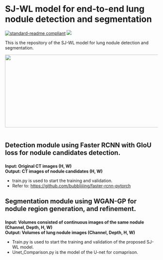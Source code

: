 # SJ-WL model for end-to-end lung nodule detection and segmentation

[![standard-readme compliant](https://img.shields.io/badge/Readme-standard-brightgreen.svg?style=flat-square)](https://github.com/JD910/SJ-WL/blob/main/README.md)
![](https://img.shields.io/badge/Pytorch-1.7.1-brightgreen.svg?style=flat-square)

This is the repository of the SJ-WL model for lung nodule detection and segmentation.

<div align=center><img width="600" height="240" src="https://github.com/JD910/SJ-WL/blob/main/Segmentation/Images/Fig2-New.jpg"/></div><br />

## Detection module using Faster RCNN with GIoU loss for nodule candidates detection.<br />
### 
**Input:  Original CT images (H, W)**<br />
**Output: CT images of nodule candidates (H, W)**<br />

* train.py is used to start the training and validation.<br />
* Refer to: <https://github.com/bubbliiiing/faster-rcnn-pytorch> <br/>

## Segmentation module using WGAN-GP for nodule region generation, and refinement.

### 
**Input: Volumes consisted of continuous images of the same nodule (Channel, Depth, H, W)**<br />
**Output: Volumes of lung nodule images (Channel, Depth, H, W)**<br />
* Train.py is used to start the training and validation of the proposed SJ-WL model.<br />
* Unet_Comparison.py is the model of the U-net for comaprison.

